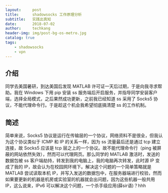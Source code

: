 ```yaml
---
layout:     post  
title:      shadowsocks 工作原理分析    
subtitle:   实践出真知    
date:       2018-07-02  
author:     techkang  
header-img: img/post-bg-os-metro.jpg  
catalog: true  
tags:  
    - shadowsocks
    - vpn   
---  
```


## 介绍

同学去美国暑研，到达美国后发现 MATLAB 许可证一天后过期，于是向我寻求帮助。我在 Windows 下用 pip 安装 ss 服务端后开启服务，并指导同学安装客户端，选择全局模式，之后果然成功更新，之前我已经知道 ss 采用了 Socks5 协议，不能代理命令行。于是趁这个机会我希望彻底搞清楚 ss 的工作机制。

## 简述

简单来说，Socks5 协议是运行在传输层的一个协议，网络资料不是很全，但我认为这个协议类似于 ICMP 和 IP 的关系一样，因为 ss 流量最后还是通过 tcp 建立连接，故 Socks5 应该是 tcp 层之上的一个协议。故不能代理命令行（ping 被屏蔽的网站依然失效），然而可以代理网页。那么同学的 MATLAB 激活时，发送的数据包被 ss 客户端劫持，转发到我的电脑上，我的电脑再次转发，此时源 IP 变成了我的 IP，故会认为在校园网环境下。解决这个问题的一个简单策略就是 MATLAB 尝试读取本机 IP，并写入发送的数据包中，在服务器端进行校验，然而如果要更新的机器是机房或实验室的机器就会出问题，因为这些机器一般共用 IP，这么说来，IPv6 可以解决这个问题，一个杀手级应用(薛sir语)？hhh




